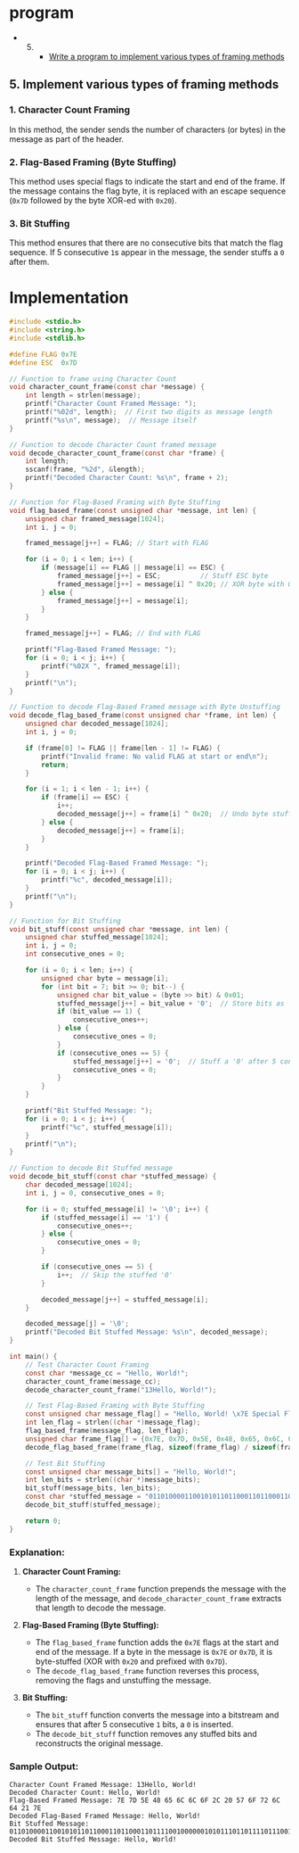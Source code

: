 # program
- 5. - [Write a program to implement various types of framing methods](#implement-various-types-of-framing-methods)







## 5. Implement various types of framing methods
### 1. **Character Count Framing**
In this method, the sender sends the number of characters (or bytes) in the message as part of the header.

### 2. **Flag-Based Framing (Byte Stuffing)**
This method uses special flags to indicate the start and end of the frame. If the message contains the flag byte, it is replaced with an escape sequence (`0x7D` followed by the byte XOR-ed with `0x20`).

### 3. **Bit Stuffing**
This method ensures that there are no consecutive bits that match the flag sequence. If 5 consecutive `1`s appear in the message, the sender stuffs a `0` after them.

# Implementation

```c
#include <stdio.h>
#include <string.h>
#include <stdlib.h>

#define FLAG 0x7E
#define ESC  0x7D

// Function to frame using Character Count
void character_count_frame(const char *message) {
    int length = strlen(message);
    printf("Character Count Framed Message: ");
    printf("%02d", length);  // First two digits as message length
    printf("%s\n", message);  // Message itself
}

// Function to decode Character Count framed message
void decode_character_count_frame(const char *frame) {
    int length;
    sscanf(frame, "%2d", &length);
    printf("Decoded Character Count: %s\n", frame + 2);
}

// Function for Flag-Based Framing with Byte Stuffing
void flag_based_frame(const unsigned char *message, int len) {
    unsigned char framed_message[1024];
    int i, j = 0;

    framed_message[j++] = FLAG; // Start with FLAG

    for (i = 0; i < len; i++) {
        if (message[i] == FLAG || message[i] == ESC) {
            framed_message[j++] = ESC;          // Stuff ESC byte
            framed_message[j++] = message[i] ^ 0x20; // XOR byte with 0x20
        } else {
            framed_message[j++] = message[i];
        }
    }

    framed_message[j++] = FLAG; // End with FLAG

    printf("Flag-Based Framed Message: ");
    for (i = 0; i < j; i++) {
        printf("%02X ", framed_message[i]);
    }
    printf("\n");
}

// Function to decode Flag-Based Framed message with Byte Unstuffing
void decode_flag_based_frame(const unsigned char *frame, int len) {
    unsigned char decoded_message[1024];
    int i, j = 0;

    if (frame[0] != FLAG || frame[len - 1] != FLAG) {
        printf("Invalid frame: No valid FLAG at start or end\n");
        return;
    }

    for (i = 1; i < len - 1; i++) {
        if (frame[i] == ESC) {
            i++;
            decoded_message[j++] = frame[i] ^ 0x20;  // Undo byte stuffing
        } else {
            decoded_message[j++] = frame[i];
        }
    }

    printf("Decoded Flag-Based Framed Message: ");
    for (i = 0; i < j; i++) {
        printf("%c", decoded_message[i]);
    }
    printf("\n");
}

// Function for Bit Stuffing
void bit_stuff(const unsigned char *message, int len) {
    unsigned char stuffed_message[1024];
    int i, j = 0;
    int consecutive_ones = 0;

    for (i = 0; i < len; i++) {
        unsigned char byte = message[i];
        for (int bit = 7; bit >= 0; bit--) {
            unsigned char bit_value = (byte >> bit) & 0x01;
            stuffed_message[j++] = bit_value + '0';  // Store bits as '0' or '1'
            if (bit_value == 1) {
                consecutive_ones++;
            } else {
                consecutive_ones = 0;
            }
            if (consecutive_ones == 5) {
                stuffed_message[j++] = '0';  // Stuff a '0' after 5 consecutive '1's
                consecutive_ones = 0;
            }
        }
    }

    printf("Bit Stuffed Message: ");
    for (i = 0; i < j; i++) {
        printf("%c", stuffed_message[i]);
    }
    printf("\n");
}

// Function to decode Bit Stuffed message
void decode_bit_stuff(const char *stuffed_message) {
    char decoded_message[1024];
    int i, j = 0, consecutive_ones = 0;

    for (i = 0; stuffed_message[i] != '\0'; i++) {
        if (stuffed_message[i] == '1') {
            consecutive_ones++;
        } else {
            consecutive_ones = 0;
        }

        if (consecutive_ones == 5) {
            i++;  // Skip the stuffed '0'
        }

        decoded_message[j++] = stuffed_message[i];
    }

    decoded_message[j] = '\0';
    printf("Decoded Bit Stuffed Message: %s\n", decoded_message);
}

int main() {
    // Test Character Count Framing
    const char *message_cc = "Hello, World!";
    character_count_frame(message_cc);
    decode_character_count_frame("13Hello, World!");

    // Test Flag-Based Framing with Byte Stuffing
    const unsigned char message_flag[] = "Hello, World! \x7E Special Flag!";
    int len_flag = strlen((char *)message_flag);
    flag_based_frame(message_flag, len_flag);
    unsigned char frame_flag[] = {0x7E, 0x7D, 0x5E, 0x48, 0x65, 0x6C, 0x6C, 0x6F, 0x2C, 0x20, 0x57, 0x6F, 0x72, 0x6C, 0x64, 0x21, 0x7E};  // Example framed message with flags
    decode_flag_based_frame(frame_flag, sizeof(frame_flag) / sizeof(frame_flag[0]));

    // Test Bit Stuffing
    const unsigned char message_bits[] = "Hello, World!";
    int len_bits = strlen((char *)message_bits);
    bit_stuff(message_bits, len_bits);
    const char *stuffed_message = "0110100001100101011011000110110001101111001000000101011101101111011100100110110001100100";  // Example stuffed bitstream
    decode_bit_stuff(stuffed_message);

    return 0;
}
```

### Explanation:
1. **Character Count Framing:**
   - The `character_count_frame` function prepends the message with the length of the message, and `decode_character_count_frame` extracts that length to decode the message.

2. **Flag-Based Framing (Byte Stuffing):**
   - The `flag_based_frame` function adds the `0x7E` flags at the start and end of the message. If a byte in the message is `0x7E` or `0x7D`, it is byte-stuffed (XOR with `0x20` and prefixed with `0x7D`).
   - The `decode_flag_based_frame` function reverses this process, removing the flags and unstuffing the message.

3. **Bit Stuffing:**
   - The `bit_stuff` function converts the message into a bitstream and ensures that after 5 consecutive `1` bits, a `0` is inserted.
   - The `decode_bit_stuff` function removes any stuffed bits and reconstructs the original message.

### Sample Output:

```
Character Count Framed Message: 13Hello, World!
Decoded Character Count: Hello, World!
Flag-Based Framed Message: 7E 7D 5E 48 65 6C 6C 6F 2C 20 57 6F 72 6C 64 21 7E 
Decoded Flag-Based Framed Message: Hello, World! 
Bit Stuffed Message: 0110100001100101011011000110110001101111001000000101011101101111011100100110110001100100
Decoded Bit Stuffed Message: Hello, World!
```

 
